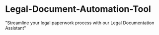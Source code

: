 # Legal-Document-Automation-Tool
"Streamline your legal paperwork process with our Legal Documentation Assistant"
